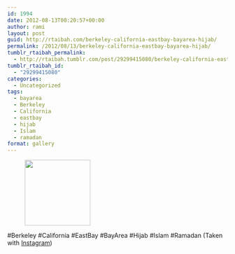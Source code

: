 ```yaml
---
id: 1994
date: 2012-08-13T00:20:57+00:00
author: rami
layout: post
guid: http://rtaibah.com/berkeley-california-eastbay-bayarea-hijab/
permalink: /2012/08/13/berkeley-california-eastbay-bayarea-hijab/
tumblr_rtaibah_permalink:
  - http://rtaibah.tumblr.com/post/29299415080/berkeley-california-eastbay-bayarea-hijab
tumblr_rtaibah_id:
  - "29299415080"
categories:
  - Uncategorized
tags:
  - bayarea
  - Berkeley
  - California
  - eastbay
  - hijab
  - Islam
  - ramadan
format: gallery
---
```

<div id='gallery-15' class='gallery galleryid-1994 gallery-columns-3 gallery-size-thumbnail'>
  <figure class='gallery-item'> 
  
  <div class='gallery-icon landscape'>
    <a href='http://139.59.20.41/2012/08/13/berkeley-california-eastbay-bayarea-hijab/attachment/1995/'><img width="150" height="150" src="http://139.59.20.41/wp-content/uploads/2012/08/tumblr_m8o3mxPxpf1qb4qlko1_1280-150x150.jpg" class="attachment-thumbnail size-thumbnail" alt="" srcset="http://139.59.20.41/wp-content/uploads/2012/08/tumblr_m8o3mxPxpf1qb4qlko1_1280-150x150.jpg 150w, http://139.59.20.41/wp-content/uploads/2012/08/tumblr_m8o3mxPxpf1qb4qlko1_1280-300x300.jpg 300w, http://139.59.20.41/wp-content/uploads/2012/08/tumblr_m8o3mxPxpf1qb4qlko1_1280-100x100.jpg 100w, http://139.59.20.41/wp-content/uploads/2012/08/tumblr_m8o3mxPxpf1qb4qlko1_1280.jpg 612w" sizes="100vw" /></a>
  </div></figure>
</div>

#Berkeley #California #EastBay #BayArea #Hijab #Islam #Ramadan (Taken with [Instagram](http://instagram.com))